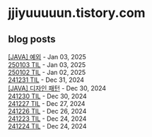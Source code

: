 # jjiyuuuuun.tistory.com
## blog posts
[[JAVA] 예외](https://jjiyuuuuun.tistory.com/46) - Jan 03, 2025<br>
[250103 TIL](https://jjiyuuuuun.tistory.com/45) - Jan 03, 2025<br>
[250102 TIL](https://jjiyuuuuun.tistory.com/43) - Jan 02, 2025<br>
[241231 TIL](https://jjiyuuuuun.tistory.com/42) - Dec 31, 2024<br>
[[JAVA] 디자인 패턴](https://jjiyuuuuun.tistory.com/41) - Dec 30, 2024<br>
[241230 TIL](https://jjiyuuuuun.tistory.com/40) - Dec 30, 2024<br>
[241227 TIL](https://jjiyuuuuun.tistory.com/38) - Dec 27, 2024<br>
[241226 TIL](https://jjiyuuuuun.tistory.com/37) - Dec 26, 2024<br>
[241223 TIL](https://jjiyuuuuun.tistory.com/36) - Dec 24, 2024<br>
[241224 TIL](https://jjiyuuuuun.tistory.com/35) - Dec 24, 2024<br>
